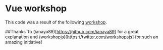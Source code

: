 # Vue workshop
This code was a result of the following [workshop](https://github.com/ianaya89/workshop-vuejs). 

##Thanks
To (ianaya89)[https://github.com/ianaya89] for a great explanation and (workshopjs)[https://twitter.com/workshopsjs] for such an amazing initiative!
